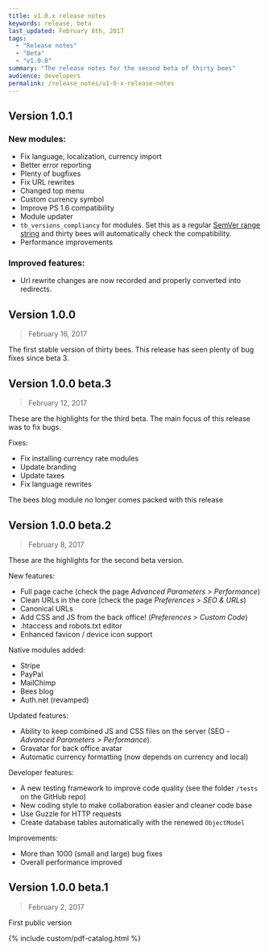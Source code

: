 ```yaml
---
title: v1.0.x release notes
keywords: release, beta
last_updated: February 8th, 2017
tags: 
  - "Release notes"
  - "Beta"
  - "v1.0.0"
summary: "The release notes for the second beta of thirty bees"
audience: developers
permalink: /release_notes/v1-0-x-release-notes
---
```


## Version 1.0.1
### New modules:  
- Fix language, localization, currency import
- Better error reporting
- Plenty of bugfixes
- Fix URL rewrites
- Changed top menu
- Custom currency symbol
- Improve PS 1.6 compatibility
- Module updater
- `tb_versions_compliancy` for modules. Set this as a regular [SemVer range string](https://semver.npmjs.com/) and thirty bees will automatically check the compatibility.
- Performance improvements

### Improved features:  
- Url rewrite changes are now recorded and properly converted into redirects.

## Version 1.0.0
<blockquote>February 16, 2017</blockquote>
The first stable version of thirty bees. This release has seen plenty of bug fixes since beta 3.

## Version 1.0.0 beta.3
<blockquote>February 12, 2017</blockquote>
These are the highlights for the third beta. The main focus of this release was to fix bugs.

Fixes:  
  - Fix installing currency rate modules  
  - Update branding  
  - Update taxes  
  - Fix language rewrites  
  
The bees blog module no longer comes packed with this release

## Version 1.0.0 beta.2
<blockquote>February 8, 2017</blockquote>
These are the highlights for the second beta version.

New features:  
  - Full page cache (check the page *Advanced Parameters > Performance*)  
  - Clean URLs in the core (check the page *Preferences > SEO & URLs*)  
  - Canonical URLs  
  - Add CSS and JS from the back office! (*Preferences > Custom Code*)  
  - .htaccess and robots.txt editor  
  - Enhanced favicon / device icon support  

Native modules added:  
- Stripe  
- PayPal  
- MailChimp  
- Bees blog  
- Auth.net (revamped)  

Updated features:  
- Ability to keep combined JS and CSS files on the server (SEO - *Advanced Parameters > Performance*).  
- Gravatar for back office avatar  
- Automatic currency formatting (now depends on currency and local)  

Developer features:  
- A new testing framework to improve code quality (see the folder `/tests` on the GitHub repo)  
- New coding style to make collaboration easier and cleaner code base  
- Use Guzzle for HTTP requests  
- Create database tables automatically with the renewed `ObjectModel`  

Improvements:  
- More than 1000 (small and large) bug fixes  
- Overall performance improved  

## Version 1.0.0 beta.1
<blockquote>February 2, 2017</blockquote> 
First public version

{% include custom/pdf-catalog.html %}
